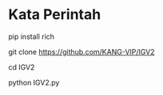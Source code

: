 # Kata Perintah


pip install rich

git clone https://github.com/KANG-VIP/IGV2

cd IGV2

python IGV2.py

